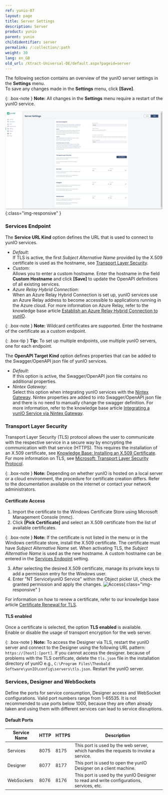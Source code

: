 ```yaml
---
ref: yunio-07
layout: page
title: Server Settings
description: Server
product: yunio
parent: yunio
childidentifier: server
permalink: /:collection/:path
weight: 30
lang: en_GB
old_url: /Xtract-Universal-DE/default.aspx?pageid=server
---
```

 

The following section contains an overview of the yunIO server settings in the **Settings** menu. <br>
To save any changes made in the **Settings** menu, click **[Save]**.

{: .box-note }
**Note:** All changes in the **Settings** menu require a restart of the yunIO service. 

![Server-Settings](/img/content/yunio/Server-settings.png){:class="img-responsive" }

### Services Endpoint

The **Service URL Kind** option defines the URL that is used to connect to yunIO services.

- *Default*: <br>
If TLS is active, the first *Subject Alternative Name* provided by the X.509 certificate is used as the hostname, see [Transport Layer Security](#transport-layer-security). 
- *Custom*: <br>
Allows you to enter a custom hostname. Enter the hostname in the field **Custom Hostname** and click **[Save]** to update the OpenAPI definitions of all existing services.
- *Azure Relay Hybrid Connection*:<br>
When an Azure Relay Hybrid Connection is set up, yunIO services use an Azure Relay address to become accessible to applications running in the Azure cloud. 
For more information on Azure Relay, refer to the knowledge base article [Establish an Azure Relay Hybrid Connection to yunIO](https://kb.theobald-software.com/yunio/establish-an-azure-relay-hybrid-connection).

{: .box-note }
**Note:** Wildcard certificates are supported. Enter the hostname of the certificate as a custom endpoint.

{: .box-tip }
**Tip:** To set up multiple endpoints, use multiple yunIO servers, one for each endpoint.

The **OpenAPI Target Kind** option defines properties that can be added to the Swagger/OpenAPI json file of yunIO services.

- *Default*: <br>
If this option is active, the Swagger/OpenAPI json file contains no additional properties.
- *Nintex Gateway*: <br>
Select this option when integrating yunIO services with the [Nintex Gateway](https://help.nintex.com/en-US/nwc/Content/Gateway/InstallAndConfigure.htm). 
Nintex properties are added to into Swagger/OpenAPI json file and there is no need to manually change the swagger definition.
For more information, refer to the knowledge base article [Integrating a yunIO Service via Nintex Gateway](https://kb.theobald-software.com/yunio/integrating-yunio-via-nintex-gateway).

### Transport Layer Security

Transport Layer Security (TLS) protocol allows the user to communicate with the respective service in a secure way by encrypting the communication with that service (HTTPS).
This requires the installation of an X.509 certificate, see [Knowledge Base: Installing an X.509 Certificate](https://kb.theobald-software.com/yunio/x509-certificate). <br>
For more information on TLS, see [Microsoft: Transport Layer Security Protocol](https://docs.microsoft.com/en-us/windows/win32/secauthn/transport-layer-security-protocol).

{: .box-note }
**Note:** Depending on whether yunIO is hosted on a local server or a cloud environment, the procedure for certificate creation differs.
Refer to the documentation available on the internet or contact your network administrators.

#### Certificate Access
1. Import the certificate to the Windows Certificate Store using Microsoft Management Console (mmc).
2. Click **[Pick Certificate]** and select an X.509 certificate from the list of available certificates.<br>

{: .box-note }
**Note:**
If the certificate is not listed in the menu or in the Windows certificate store, install the X.509 certificate.
The certificate must have *Subject Alternative Name* set. When activating TLS, the *Subject Alternative Name* is used as the new hostname. 
A custom hostname can be entered in the [Services Endpoint](#endpoint) setting.

3. After selecting the desired X.509 certificate, manage its private keys to add a permission entry for the Windows user. 
4. Enter "NT Service\yunIO Service" within the Object picker UI, check the granted permission and apply the changes. 
![Access](/img/content/yunio/x.509-certificate-permission){:class="img-responsive" }


For information on how to renew a certificate, refer to our knowledge base article [Certificate Renewal for TLS](https://kb.theobald-software.com/yunio/certificate-renewal).

#### TLS enabled
Once a certificate is selected, the option **TLS enabled** is available.<br>
Enable or disable the usage of transport encryption for the web server.

{: .box-note }
**Note:** To access the Designer via TLS, restart the yunIO server and connect to the Designer using the following URL pattern: `https://[host]:[port]`. 
If you cannot access the designer. because of problems with the TLS certificate, delete the `tls.json` file in the installation directory of yunIO e.g., `C:\Program Files\Theobald Software\yunIO\config\servers\tls.json`.
Restart the yunIO server.


### Services, Designer and WebSockets

Define the ports for service consumption, Designer access and WebSocket configurations. Valid port numbers range from 1-65535. 
It is not recommended to use ports below 1000, because they are often already taken and using them with different services can lead to service disruptions.

#### Default Ports

|Service Name|HTTP|HTTPS|Description|
|---|---|---|---|
|Services|8075|8175|This port is used by the web server, which handles the requests to invoke a service.|
|Designer|8077|8177|This port is used to open the yunIO Designer on a client machine.|
|WebSockets|8076|8176|This port is used by the yunIO Designer to read and write configurations, services, etc.|
